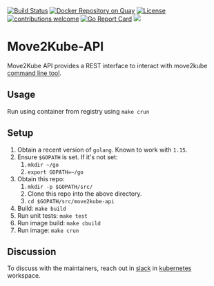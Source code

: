 [![Build Status](https://travis-ci.org/konveyor/move2kube-api.svg?branch=master)](https://travis-ci.org/konveyor/move2kube-api)
[![Docker Repository on Quay](https://quay.io/repository/konveyor/move2kube-api/status "Docker Repository on Quay")](https://quay.io/repository/konveyor/move2kube-api)
[![License](http://img.shields.io/:license-apache-blue.svg)](http://www.apache.org/licenses/LICENSE-2.0.html)
[![contributions welcome](https://img.shields.io/badge/contributions-welcome-brightgreen.svg?style=flat)](https://github.com/konveyor/move2kube-api/pulls)
[![Go Report Card](https://goreportcard.com/badge/github.com/konveyor/move2kube-api)](https://goreportcard.com/report/github.com/konveyor/move2kube-api)
[<img src="http://img.shields.io/badge/slack-konveyor/move2kube-green.svg?logo=slack">](https://kubernetes.slack.com/archives/CR85S82A2)

# Move2Kube-API

Move2Kube API provides a REST interface to interact with move2kube [command line tool](https://github.com/konveyor/move2kube).

## Usage

Run using container from registry using `make crun`

## Setup

1. Obtain a recent version of `golang`. Known to work with `1.15`.
1. Ensure `$GOPATH` is set. If it's not set:
   1. `mkdir ~/go`
   1. `export GOPATH=~/go`
1. Obtain this repo:
   1. `mkdir -p $GOPATH/src/`
   1. Clone this repo into the above directory.
   1. `cd $GOPATH/src/move2kube-api`
1. Build: `make build`
1. Run unit tests: `make test`
1. Run image build: `make cbuild`
1. Run image: `make crun`

## Discussion

To discuss with the maintainers, reach out in [slack](https://kubernetes.slack.com/archives/CR85S82A2) in [kubernetes](https://slack.k8s.io/) workspace.
